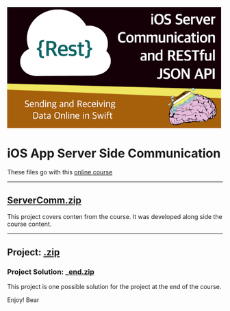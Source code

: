 <img src="https://github.com/bearc0025/onlineCourses/blob/main/ServerComm/icon.png?raw=true" alt="iOS URL, Server Communication" style="width:500px;"/>

# iOS App Server Side Communication

These files go with this [online course](https://amzn.to/3AlLBFM)

<hr/>

## [ServerComm.zip](https://github.com/bearc0025/onlineCourses/raw/main/ServerComm/ServerComm.zip)

This project covers conten from the course. It was developed along side the course content.

<hr/>

## Project: [.zip](https://github.com/bearc0025/onlineCourses/raw/main/ServerComm/.zip)

### Project Solution: [_end.zip](https://github.com/bearc0025/onlineCourses/raw/main/ServerComm/_end.zip)

This project is one possible solution for the project at the end of the course. 

Enjoy!
Bear

